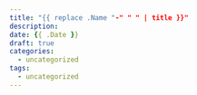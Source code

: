 ```yaml
---
title: "{{ replace .Name "-" " " | title }}"
description: 
date: {{ .Date }}
draft: true
categories:
  - uncategorized
tags:
  - uncategorized
---
```

<!--more-->